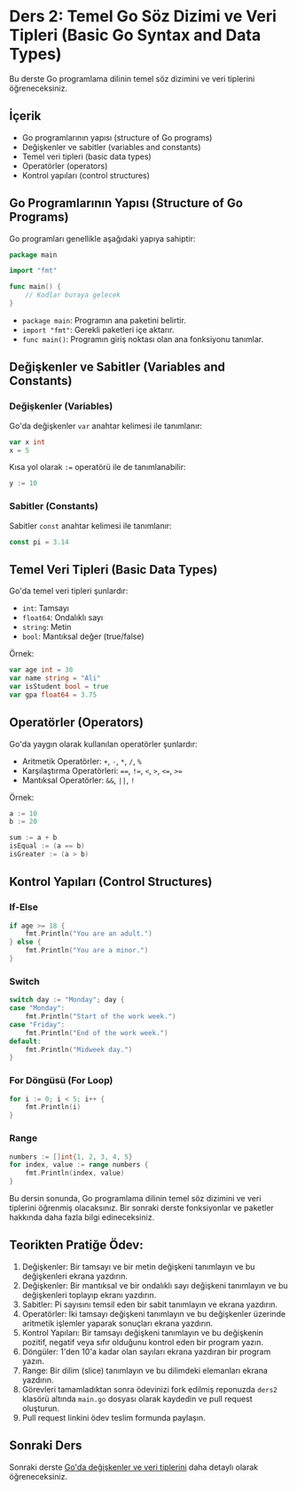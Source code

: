 # Ders 2: Temel Go Söz Dizimi ve Veri Tipleri (Basic Go Syntax and Data Types)

Bu derste Go programlama dilinin temel söz dizimini ve veri tiplerini öğreneceksiniz.

## İçerik

- Go programlarının yapısı (structure of Go programs)
- Değişkenler ve sabitler (variables and constants)
- Temel veri tipleri (basic data types)
- Operatörler (operators)
- Kontrol yapıları (control structures)

## Go Programlarının Yapısı (Structure of Go Programs)

Go programları genellikle aşağıdaki yapıya sahiptir:

```go
package main

import "fmt"

func main() {
    // Kodlar buraya gelecek
}
```

- `package main`: Programın ana paketini belirtir.
- `import "fmt"`: Gerekli paketleri içe aktarır.
- `func main()`: Programın giriş noktası olan ana fonksiyonu tanımlar.

## Değişkenler ve Sabitler (Variables and Constants)

### Değişkenler (Variables)

Go'da değişkenler `var` anahtar kelimesi ile tanımlanır:

```go
var x int
x = 5
```

Kısa yol olarak `:=` operatörü ile de tanımlanabilir:

```go
y := 10
```

### Sabitler (Constants)

Sabitler `const` anahtar kelimesi ile tanımlanır:

```go
const pi = 3.14
```

## Temel Veri Tipleri (Basic Data Types)

Go'da temel veri tipleri şunlardır:

- `int`: Tamsayı
- `float64`: Ondalıklı sayı
- `string`: Metin
- `bool`: Mantıksal değer (true/false)

Örnek:

```go
var age int = 30
var name string = "Ali"
var isStudent bool = true
var gpa float64 = 3.75
```

## Operatörler (Operators)

Go'da yaygın olarak kullanılan operatörler şunlardır:

- Aritmetik Operatörler: `+`, `-`, `*`, `/`, `%`
- Karşılaştırma Operatörleri: `==`, `!=`, `<`, `>`, `<=`, `>=`
- Mantıksal Operatörler: `&&`, `||`, `!`

Örnek:

```go
a := 10
b := 20

sum := a + b
isEqual := (a == b)
isGreater := (a > b)
```

## Kontrol Yapıları (Control Structures)

### If-Else

```go
if age >= 18 {
    fmt.Println("You are an adult.")
} else {
    fmt.Println("You are a minor.")
}
```

### Switch

```go
switch day := "Monday"; day {
case "Monday":
    fmt.Println("Start of the work week.")
case "Friday":
    fmt.Println("End of the work week.")
default:
    fmt.Println("Midweek day.")
}
```

### For Döngüsü (For Loop)

```go
for i := 0; i < 5; i++ {
    fmt.Println(i)
}
```

### Range

```go
numbers := []int{1, 2, 3, 4, 5}
for index, value := range numbers {
    fmt.Println(index, value)
}
```

Bu dersin sonunda, Go programlama dilinin temel söz dizimini ve veri tiplerini öğrenmiş olacaksınız. Bir sonraki derste fonksiyonlar ve paketler hakkında daha fazla bilgi edineceksiniz.

## Teorikten Pratiğe Ödev:

1. Değişkenler: Bir tamsayı ve bir metin değişkeni tanımlayın ve bu değişkenleri ekrana yazdırın.
2. Değişkenler: Bir mantıksal ve bir ondalıklı sayı değişkeni tanımlayın ve bu değişkenleri toplayıp ekranı yazdırın.
3. Sabitler: Pi sayısını temsil eden bir sabit tanımlayın ve ekrana yazdırın.
4. Operatörler: İki tamsayı değişkeni tanımlayın ve bu değişkenler üzerinde aritmetik işlemler yaparak sonuçları ekrana yazdırın.
5. Kontrol Yapıları: Bir tamsayı değişkeni tanımlayın ve bu değişkenin pozitif, negatif veya sıfır olduğunu kontrol eden bir program yazın.
6. Döngüler: 1'den 10'a kadar olan sayıları ekrana yazdıran bir program yazın.
7. Range: Bir dilim (slice) tanımlayın ve bu dilimdeki elemanları ekrana yazdırın.
8. Görevleri tamamladıktan sonra ödevinizi fork edilmiş reponuzda `ders2` klasörü altında `main.go` dosyası olarak kaydedin ve pull request oluşturun.
9. Pull request linkini ödev teslim formunda paylaşın.

## Sonraki Ders

Sonraki derste [Go'da değişkenler ve veri tiplerini](../ders3) daha detaylı olarak öğreneceksiniz.